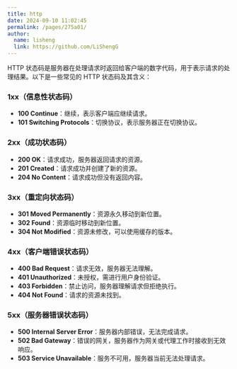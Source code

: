 ```yaml
---
title: http
date: 2024-09-10 11:02:45
permalink: /pages/275a01/
author: 
  name: lisheng
  link: https://github.com/LiShengG
---
```

HTTP 状态码是服务器在处理请求时返回给客户端的数字代码，用于表示请求的处理结果。以下是一些常见的 HTTP 状态码及其含义：

### 1xx（信息性状态码）
- **100 Continue**：继续，表示客户端应继续请求。
- **101 Switching Protocols**：切换协议，表示服务器正在切换协议。

### 2xx（成功状态码）
- **200 OK**：请求成功，服务器返回请求的资源。
- **201 Created**：请求成功并创建了新的资源。
- **204 No Content**：请求成功但没有返回内容。

### 3xx（重定向状态码）
- **301 Moved Permanently**：资源永久移动到新位置。
- **302 Found**：资源临时移动到新位置。
- **304 Not Modified**：资源未修改，可以使用缓存的版本。

### 4xx（客户端错误状态码）
- **400 Bad Request**：请求无效，服务器无法理解。
- **401 Unauthorized**：未授权，需进行用户身份验证。
- **403 Forbidden**：禁止访问，服务器理解请求但拒绝执行。
- **404 Not Found**：请求的资源未找到。

### 5xx（服务器错误状态码）
- **500 Internal Server Error**：服务器内部错误，无法完成请求。
- **502 Bad Gateway**：错误的网关，服务器作为网关或代理工作时接收到无效响应。
- **503 Service Unavailable**：服务不可用，服务器当前无法处理请求。
